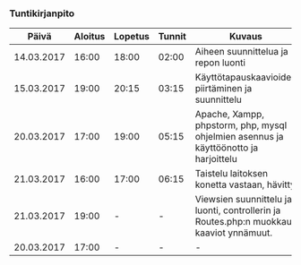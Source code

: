 ### Tuntikirjanpito
Päivä | Aloitus | Lopetus | Tunnit | Kuvaus
--------------- | ----- | ------ | ------ | ------
14.03.2017 | 16:00 | 18:00 | 02:00 | Aiheen suunnittelua ja repon luonti
15.03.2017 | 19:00 | 20:15 | 03:15 | Käyttötapauskaavioiden piirtäminen ja suunnittelu
20.03.2017 | 17:00 | 19:00 | 05:15 | Apache, Xampp, phpstorm, php, mysql ohjelmien asennus ja käyttöönotto ja harjoittelu
21.03.2017 | 16:00 | 17:00 | 06:15 | Taistelu laitoksen konetta vastaan, hävitty
21.03.2017 | 19:00 | - | - | Viewsien suunnittelu ja luonti, controllerin ja Routes.php:n muokkaus kaaviot ynnämuut.
20.03.2017 | 17:00 | - | - | -
